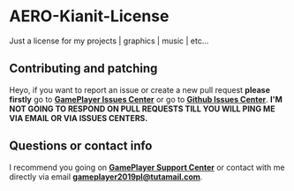# AERO-Kianit-License
Just a license for my projects | graphics | music | etc...

## Contributing and patching
Heyo, if you want to report an issue or create a new pull request **please firstly** go to **[GamePlayer Issues Center](https://gameplayer-8.codeberg.page/issues)** or go to **[Github Issues Center](https://github.com/GamePlayer-8/issues/issues)**. **I'M NOT GOING TO RESPOND ON PULL REQUESTS TILL YOU WILL PING ME VIA EMAIL OR VIA ISSUES CENTERS.**

## Questions or contact info
I recommend you going on **[GamePlayer Support Center](https://gameplayer-8.codeberg.page/helpcenter)** or contact with me directly via email **gameplayer2019pl@tutamail.com**.
